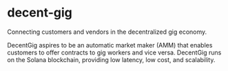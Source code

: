 # decent-gig
Connecting customers and vendors in the decentralized gig economy.

DecentGig aspires to be an automatic market maker (AMM) that enables customers to offer
contracts to gig workers and vice versa. DecentGig runs on the Solana blockchain, providing
low latency, low cost, and scalability.

